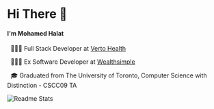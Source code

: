 # Hi There 👋
#### I'm Mohamed Halat
<p>
  &nbsp; 👨🏾‍💻 Full Stack Developer at <a href="https://verto.health"> Verto Health </a>
</p>
<p>
  &nbsp; 👨🏾‍💻 Ex Software Developer at <a href="https://www.wealthsimple.com"> Wealthsimple </a>
</p>
<p>
  &nbsp; 🎓 Graduated from The University of Toronto, Computer Science with Distinction - CSCC09 TA
</p>

![Readme Stats](https://github-readme-stats.vercel.app/api?username=MohamedHalat&show_icons=true&count_private=true)
